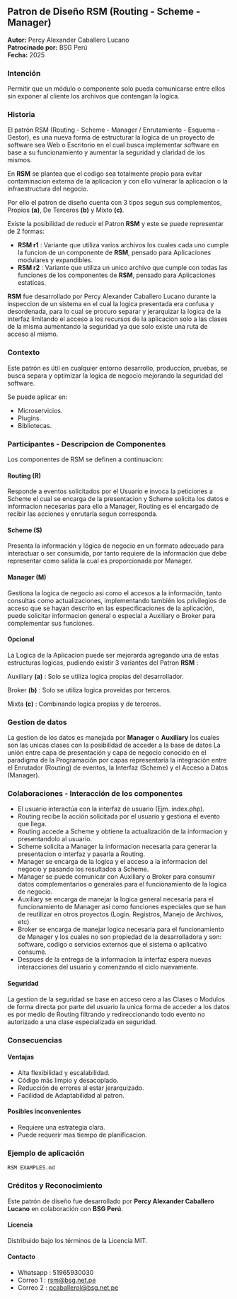 ## Patron de Diseño RSM (Routing - Scheme - Manager)

**Autor:** Percy Alexander Caballero Lucano  
**Patrocinado por:** BSG Perú  
**Fecha:** 2025


### Intención
Permitir que un módulo o componente solo pueda comunicarse entre ellos sin exponer al cliente los archivos que contengan la logica.


### Historia
El patrón RSM (Routing - Scheme - Manager / Enrutamiento - Esquema - Gestor), es una nueva forma de estructurar la logica de un proyecto de software sea Web o Escritorio en el cual busca implementar software en base a su funcionamiento y aumentar la seguridad y claridad de los mismos.​

En **RSM** se plantea que el codigo sea totalmente propio para evitar contaminacion externa de la aplicacion y con ello vulnerar la aplicacion o la infraestructura del negocio.

Por ello el patron de diseño cuenta con 3 tipos segun sus complementos, Propios **(a)**, De Terceros **(b)** y Mixto **(c)**.

Existe la posibilidad de reducir el Patron **RSM** y este se puede representar de 2 formas:

- **RSM r1** : Variante que utiliza varios archivos los cuales cada uno cumple la funcion de un componente de **RSM**, pensado para Aplicaciones modulares y expandibles.
- **RSM r2** : Variante que utiliza un unico archivo que cumple con todas las funciones de los componentes de **RSM**, pensado para Aplicaciones estaticas.

**RSM** fue desarrollado por Percy Alexander Caballero Lucano durante la inspeccion de un sistema en el cual la logica presentada era confusa y desordenada, para lo cual se procuro separar y jerarquizar la logica de la interfaz limitando el acceso a los recursos de la aplicacion solo a las clases de la misma aumentando la seguridad ya que solo existe una ruta de acceso al mismo. 


### Contexto

Este patrón es útil en cualquier entorno desarrollo, produccion, pruebas, se busca separa y optimizar la logica de negocio mejorando la seguridad del software.

Se puede aplicar en:
- Microservicios.
- Plugins.
- Bibliotecas.


### Participantes - Descripcion de Componentes
Los componentes de RSM se definen a continuacion:

#### Routing (R)
Responde a eventos solicitados por el Usuario e invoca la peticiones a Scheme el cual se encarga de la presentacion y Scheme solicita los datos e informacion necesarias para ello a Manager, Routing es el encargado de recibir las acciones y enrutarla segun corresponda.

#### Scheme (S)
Presenta la información y lógica de negocio en un formato adecuado para interactuar o ser consumida, por tanto requiere de la información que debe representar como salida la cual es proporcionada por Manager.

#### Manager (M)
Gestiona la logica de negocio asi como el accesos a la información, tanto consultas como actualizaciones, implementando también los privilegios de acceso que se hayan descrito en las especificaciones de la aplicación, puede solicitar informacion general o especial a Auxiliary o Broker para complementar sus funciones.

#### Opcional
La Logica de la Aplicacion puede ser mejorarda agregando una de estas estructuras logicas, pudiendo existir 3 variantes del Patron **RSM** :

Auxiliary **(a)** : Solo se utiliza logica propias del desarrollador.

Broker **(b)** : Solo se utiliza logica proveidas por terceros.

Mixta **(c)** : Combinando logica propias y de terceros.


### Gestion de datos
La gestion de los datos es manejada por **Manager** o **Auxiliary** los cuales son las unicas clases con la posibilidad de acceder a la base de datos
La unión entre capa de presentación y capa de negocio conocido en el paradigma de la Programación por capas representaría la integración entre el Enrutador (Routing) de eventos, la Interfaz (Scheme) y el Acceso a Datos (Manager).


### Colaboraciones - Interacción de los componentes
- El usuario interactúa con la interfaz de usuario (Ejm. index.php).
- Routing recibe la acción solicitada por el usuario y gestiona el evento que llega.
- Routing accede a Scheme y obtiene la actualización de la informacion y presentandolo al usuario.
- Scheme solicita a Manager la informacion necesaria para generar la presentacion o interfaz y pasarla a Routing.
- Manager se encarga de la logica y el acceso a la informacion del negocio y pasando los resultados a Scheme.
- Manager se puede comunicar con Auxiliary o Broker para consumir datos complementarios o generales para el funcionamiento de la logica de negocio.
- Auxiliary se encarga de manejar la logica general necesaria para el funcionamiento de Manager asi como funciones especiales que se han de reutilizar en otros proyectos (Login. Registros, Manejo de Archivos, etc)
- Broker se encarga de manejar logica necesaria para el funcionamiento de Manager y los cuales no son propiedad de la desarrolladora y son: software, codigo o servicios externos que el sistema o aplicativo consume.
- Despues de la entrega de la informacion la interfaz espera nuevas interacciones del usuario y comenzando el ciclo nuevamente.

#### Seguridad
La gestion de la seguridad se base en acceso cero a las Clases o Modulos de forma directa por parte del usuario la unica forma de acceder a los datos es por medio de Routing filtrando y redireccionando todo evento no autorizado a una clase especializada en seguridad.


### Consecuencias
#### Ventajas
- Alta flexibilidad y escalabilidad.
- Código más limpio y desacoplado.
- Reducción de errores al estar jerarquizado.
- Facilidad de Adaptabilidad al patron.

#### Posibles inconvenientes
- Requiere una estrategia clara.
- Puede requerir mas tiempo de planificacion.


### Ejemplo de aplicación

`RSM EXAMPLES.md`

### Créditos y Reconocimiento

Este patrón de diseño fue desarrollado por **Percy Alexander Caballero Lucano** en colaboración con **BSG Perú**.

#### Licencia
Distribuido bajo los términos de la Licencia MIT.

#### Contacto
- Whatsapp  :   51965930030
- Correo 1  :   rsm@bsg.net.pe
- Correo 2  :   pcaballerol@bsg.net.pe
